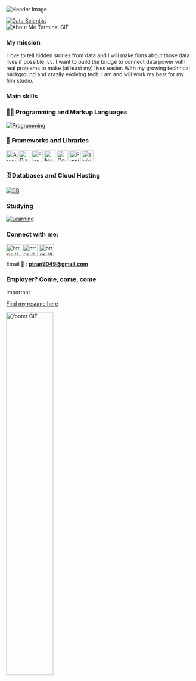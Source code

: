 
<!--
    Hey there, I'm Jane!
    It's my pleasure to welcome you to my house 🏠🪴
-->

![Header Image](https://www.canva.com/design/DAGZDJ4kzuU/_AWkKazxaJoacneQXSIbQQ/edit?utm_content=DAGZDJ4kzuU&utm_campaign=designshare&utm_medium=link2&utm_source=sharebutton)

<a href="https://git.io/typing-svg">
    <img src="https://readme-typing-svg.herokuapp.com?font=Montserrat&weight=500&size=25&duration=4500&pause=500&color=990000&width=435&lines=Hello%2C+it's+Jane+here+👋;I'm+an+Enthusiast+Data+Scientist" alt="Data Scientist"/>
</a>

<!--
    Your own Terminal GIF can be created here -> https://www.terminalgif.com
-->

<div>
    <img src="https://github.com/JaneTran864/JaneTran/blob/main/terminal.gif" alt="About Me Terminal GIF"/>
</div>

<!--
     My mission, because I'm a superhero!
-->

### My mission
I love to tell hidden stories from data and I will make films about those data lives if possible :vv. I want to build the bridge to connect data power with real problems to make (at least my) lives easier. With my growing technical background and crazily evolving tech, I am and will work my best for my film studio.

<!--
     This is the list of my skills and tools I am studying!
-->

### Main skills
### 👨‍💻 Programming and Markup Languages
[![Programming](https://skillicons.dev/icons?i=cpp,css,html,py,js,typescript)](https://skillicons.dev)

### 🧰 Frameworks and Libraries
<p>
    <img alt="Apache Spark" src="https://img.shields.io/badge/Apache%20Spark-FDEE21?logo=apachespark&logoColor=black" height="30">
    <img alt="Django" src="https://img.shields.io/badge/Django-092E20.svg?logo=django&logoColor=white" height="30">
    <img alt="Flask" src="https://img.shields.io/badge/Flask-000000.svg?logo=flask&logoColor=white" height="30">
    <img alt="NumPy" src="https://img.shields.io/badge/NumPy-013243.svg?logo=numpy&logoColor=white" height="30">
    <img alt="OpenCV" src="https://img.shields.io/badge/OpenCV-%23white.svg?logo=opencv&logoColor=white" height="30">
    <img alt="Pandas" src="https://img.shields.io/badge/Pandas-150458.svg?logo=pandas&logoColor=white" height="30">
    <img alt="scikit-learn" src="https://img.shields.io/badge/scikit--learn-F7931E.svg?logo=scikit-learn&logoColor=white" height="30">
</p>

### 🗄️ Databases and Cloud Hosting
[![DB](https://skillicons.dev/icons?i=mongodb,mysql,aws)](https://skillicons.dev)


### Studying
[![Learning](https://skillicons.dev/icons?i=azure,docker)](https://skillicons.dev)

<!--
     I also have my own blog with useful information, check it out ^^
-->

<!--
     Fast links to my socials!
-->

<h3 align="left">Connect with me:</h3>
<p align="left">
<a href="https://linkedin.com/in/https://www.linkedin.com/in/jane-tran-tran/" target="blank"><img align="center" src="https://raw.githubusercontent.com/rahuldkjain/github-profile-readme-generator/master/src/images/icons/Social/linked-in-alt.svg" alt="https://www.linkedin.com/in/jane-tran-tran/" height="30" width="40" /></a>
<a href="https://kaggle.com/https://www.kaggle.com/janetrann" target="blank"><img align="center" src="https://raw.githubusercontent.com/rahuldkjain/github-profile-readme-generator/master/src/images/icons/Social/kaggle.svg" alt="https://www.kaggle.com/janetrann" height="30" width="40" /></a>
<a href="https://www.leetcode.com/https://leetcode.com/u/Janeizcoding555/" target="blank"><img align="center" src="https://raw.githubusercontent.com/rahuldkjain/github-profile-readme-generator/master/src/images/icons/Social/leet-code.svg" alt="https://leetcode.com/u/Janeizcoding555/" height="30" width="40" /></a>
</p>

Email 📨 : **[ptran9049@gmail.com](mailto:ptran9049@gmail.com)**

<!--
     Oh, hello there, recruiters!
-->

### Employer? Come, come, come
> [!IMPORTANT]  
> <a href="https://drive.google.com/drive/folders/1osYhOKhZ5LpOwD7w0hihlcn3YT2q9JA4?usp=drive_link" download>Find my resume here</a>

<img width="50%" src="https://i.giphy.com/media/v1.Y2lkPTc5MGI3NjExNjVnejlmMjM2N3N0anlnZHd4YjBicTVybXdtN3B1aTYwcGlic2t5ciZlcD12MV9pbnRlcm5hbF9naWZfYnlfaWQmY3Q9dHM/5Tjg0kBvSVG2jqTjGG/giphy.gif" alt="footer GIF"/>

<!--
     Thanks for being my guest <3
-->
